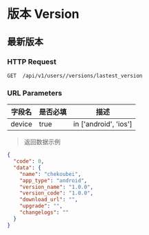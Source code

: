 # 版本 Version
## 最新版本
### HTTP Request

`GET  /api/v1/users//versions/lastest_version`

### URL Parameters

字段名 | 是否必填 | 描述
--------- | ------- | -----------
device | true | in ['android', 'ios']

> 返回数据示例

```json
{
  "code": 0,
  "data": {
    "name": "chekoubei",
    "app_type": "android",
    "version_name": "1.0.0",
    "version_code": "1.0.0",
    "download_url": "",
    "upgrade": "",
    "changelogs": ""
  }
}
```